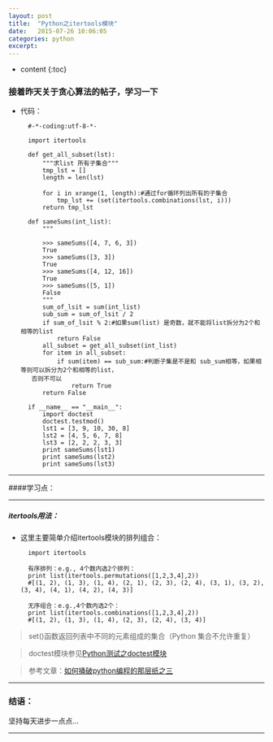 ```yaml
---
layout: post
title:  "Python之itertools模块"
date:   2015-07-26 10:06:05
categories: python
excerpt: 
---
```


* content
{:toc}


### 接着昨天关于贪心算法的帖子，学习一下

* 代码：

        #-*-coding:utf-8-*-

        import itertools
  
        def get_all_subset(lst):
            """求list 所有子集合"""
            tmp_lst = []
            length = len(lst)
         
            for i in xrange(1, length):#通过for循环列出所有的子集合
                tmp_lst += (set(itertools.combinations(lst, i)))
            return tmp_lst
                  
        def sameSums(int_list):
            """
         
            >>> sameSums([4, 7, 6, 3])
            True
            >>> sameSums([3, 3])
            True
            >>> sameSums([4, 12, 16])
            True
            >>> sameSums([5, 1])
            False
            """
            sum_of_lsit = sum(int_list)
            sub_sum = sum_of_lsit / 2
            if sum_of_lsit % 2:#如果sum(list) 是奇数，就不能将list拆分为2个和相等的list
                return False
            all_subset = get_all_subset(int_list)
            for item in all_subset:
                if sum(item) == sub_sum:#判断子集是不是和 sub_sum相等，如果相等则可以拆分为2个和相等的list，
         否则不可以
                    return True
            return False
         
        if __name__ == "__main__":
            import doctest
            doctest.testmod()
            lst1 = [3, 9, 10, 30, 8]
            lst2 = [4, 5, 6, 7, 8]
            lst3 = [2, 2, 2, 3, 3]
            print sameSums(lst1)
            print sameSums(lst2)
            print sameSums(lst3)

---

####学习点：

---

##### itertools用法：

* 这里主要简单介绍itertools模块的排列组合：

        import itertools
        
        有序排列：e.g., 4个数内选2个排列：
        print list(itertools.permutations([1,2,3,4],2))
        #[(1, 2), (1, 3), (1, 4), (2, 1), (2, 3), (2, 4), (3, 1), (3, 2), (3, 4), (4, 1), (4, 2), (4, 3)]
        
        无序组合：e.g.,4个数内选2个：
        print list(itertools.combinations([1,2,3,4],2))
        #[(1, 2), (1, 3), (1, 4), (2, 3), (2, 4), (3, 4)]
    

> set()函数返回列表中不同的元素组成的集合（Python 集合不允许重复）

> doctest模块参见[Python测试之doctest模块](http://snowdream1314.github.io/2015/07/25/python-doctest/)

> 参考文章：[如何捅破python编程的那层纸之三](http://www.oschina.net/code/snippet_1448389_49691) 

---

### 结语：

坚持每天进步一点点...

---